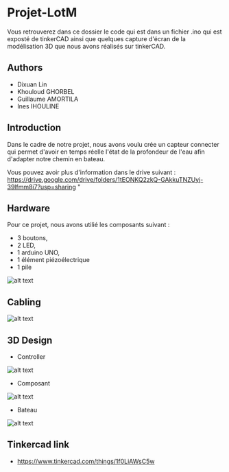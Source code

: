 # Projet-LotM

Vous retrouverez dans ce dossier le code qui est dans un fichier .ino qui est exposté de tinkerCAD ainsi que quelques capture d'écran de la modélisation 3D que nous avons réalisés sur tinkerCAD. 

## Authors
- Dixuan Lin
- Khouloud GHORBEL
- Guillaume AMORTILA
- Ines IHOULINE

## Introduction
Dans le cadre de notre projet, nous avons voulu crée un capteur connecter qui permet d'avoir en temps réelle l'état de la profondeur de l'eau afin d'adapter notre chemin en bateau. 

Vous pouvez avoir plus d'information dans le drive suivant : 
https://drive.google.com/drive/folders/1tEONKQ2zkQ-GAkkuTNZUyj-39lfmm8i7?usp=sharing "


## Hardware
Pour ce projet, nous avons utilié les composants suivant : 

- 3 boutons,
- 2 LED,
- 1 arduino UNO, 
- 1 élément piézoélectrique
- 1 pile

![alt text](https://user-images.githubusercontent.com/39302218/122563546-e9133300-d076-11eb-8963-6ad2d6bd43cc.png)

## Cabling
![alt text](https://user-images.githubusercontent.com/39302218/122564147-9d14be00-d077-11eb-85da-636b5e3bd09a.png)


## 3D Design

- Controller

![alt text](https://user-images.githubusercontent.com/39302218/122567437-3d201680-d07b-11eb-8cac-9f459616ce12.png)

- Composant

![alt text](https://user-images.githubusercontent.com/39302218/122567456-44472480-d07b-11eb-95db-917702ce0b15.png)

- Bateau

![alt text](https://user-images.githubusercontent.com/39302218/122567483-4ad59c00-d07b-11eb-9cdb-d1a52d25bdf9.png)


## Tinkercad link
* https://www.tinkercad.com/things/1f0LiAWsC5w